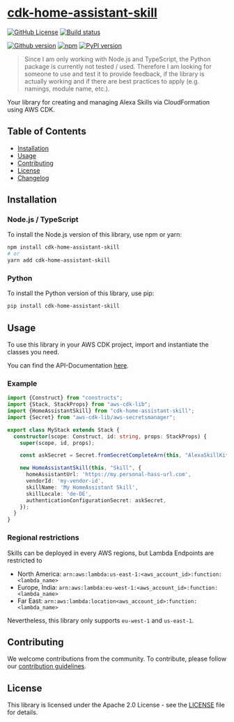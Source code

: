 # [cdk-home-assistant-skill](https://t0bst4r.github.io/cdk-home-assistant-skill/)

[![GitHub License](https://img.shields.io/github/license/t0bst4r/cdk-home-assistant-skill)](LICENSE)
[![Build status](https://img.shields.io/github/actions/workflow/status/t0bst4r/cdk-home-assistant-skill/release.yml?logo=github)](https://github.com/t0bst4r/cdk-home-assistant-skill)

[![Github version](https://img.shields.io/github/v/release/t0bst4r/cdk-home-assistant-skill?logo=github)](https://github.com/t0bst4r/cdk-home-assistant-skill)
[![npm](https://img.shields.io/npm/v/cdk-home-assistant-skill?logo=npm)](https://www.npmjs.com/package/cdk-home-assistant-skill)
[![PyPI version](https://img.shields.io/pypi/v/cdk-home-assistant-skill?logo=pypi)](https://pypi.org/project/cdk-home-assistant-skill/)

> Since I am only working with Node.js and TypeScript, the Python package is currently not tested / used.
> Therefore I am looking for someone to use and test it to provide feedback, if the library is actually working and if there are best practices to apply (e.g. namings, module name, etc.).

Your library for creating and managing Alexa Skills via CloudFormation using AWS CDK.

## Table of Contents

- [Installation](#installation)
- [Usage](#usage)
- [Contributing](#contributing)
- [License](#license)
- [Changelog](https://github.com/t0bst4r/cdk-skill-management/blob/main/CHANGELOG.md)

## Installation

### Node.js / TypeScript

To install the Node.js version of this library, use npm or yarn:

```bash
npm install cdk-home-assistant-skill
# or
yarn add cdk-home-assistant-skill
```

### Python
To install the Python version of this library, use pip:
```bash
pip install cdk-home-assistant-skill
```

## Usage
To use this library in your AWS CDK project, import and instantiate the classes you need.

You can find the API-Documentation [here](API.md).

### Example

```typescript
import {Construct} from "constructs";
import {Stack, StackProps} from "aws-cdk-lib";
import {HomeAssistantSkill} from "cdk-home-assistant-skill";
import {Secret} from "aws-cdk-lib/aws-secretsmanager";

export class MyStack extends Stack {
  constructor(scope: Construct, id: string, props: StackProps) {
    super(scope, id, props);

    const askSecret = Secret.fromSecretCompleteArn(this, "AlexaSkillKitSecret", "my-secret-arn");

    new HomeAssistantSkill(this, "Skill", {
      homeAssistantUrl: 'https://my.personal-hass-url.com',
      vendorId: 'my-vendor-id',
      skillName: 'My HomeAssistant Skill',
      skillLocale: 'de-DE',
      authenticationConfigurationSecret: askSecret,
    });
  }
}
```

### Regional restrictions
Skills can be deployed in every AWS regions, but Lambda Endpoints are restricted to
- North America: `arn:aws:lambda:us-east-1:<aws_account_id>:function:<lambda_name>`
- Europe, India: `arn:aws:lambda:eu-west-1:<aws_account_id>:function:<lambda_name>`
- Far East: `arn:aws:lambda:location<aws_account_id>:function:<lambda_name>`

Nevertheless, this library only supports `eu-west-1` and `us-east-1`.

## Contributing
We welcome contributions from the community. To contribute, please follow our [contribution guidelines](CONTRIBUTE.md).

## License
This library is licensed under the Apache 2.0 License - see the [LICENSE](LICENSE) file for details.
